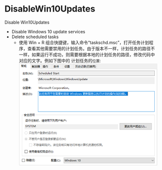 # DisableWin10Updates
Disable Win10Updates

+ Disable Windows 10 update services
+ Delete scheduled tasks
    + 使用 Win + R 组合快捷键，输入命令“taskschd.msc”，打开任务计划程序，查看其他需要禁用的计划任务。由于版本不一样，计划任务的路径不一样，如果运行不成功，则需要根据本地的计划任务的路径，修改代码中对应的文字。例如下图中的 计划任务的`位置`:
    ![](image.png)

